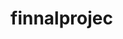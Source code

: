 # finnalprojec

<html>
<body>
<h1><font face="impact color="ted"" i learning html</font><h1>
</body>
</html>
